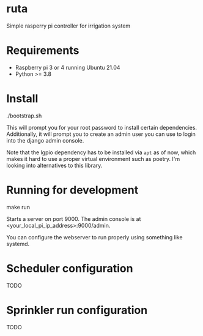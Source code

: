 # ruta
Simple rasperry pi controller for irrigation system


# Requirements

- Raspberry pi 3 or 4 running Ubuntu 21.04
- Python >= 3.8

# Install
./bootstrap.sh

This will prompt you for your root password to install certain dependencies. Additionally, it will prompt you to create an admin user you can use to login into the django admin console.

Note that the lgpio dependency has to be installed via `apt` as of now, which makes it hard to use a proper virtual environment such as poetry. I'm looking into alternatives to this library.

# Running for development
make run

Starts a server on port 9000. The admin console is at <your_local_pi_ip_address>:9000/admin. 

You can configure the webserver to run properly using something like systemd. 

# Scheduler configuration

TODO

# Sprinkler run configuration

TODO
